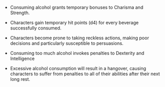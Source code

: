 - Consuming alcohol grants temporary bonuses to Charisma and Strength.
- Characters gain temporary hit points (d4) for every beverage successfully consumed.

- Characters become prone to taking reckless actions, making poor decisions and particularly susceptible to persuasions.  

- Consuming too much alcohol invokes penalties to Dexterity and Intelligence

- Excessive alcohol consumption will result in a hangover, causing characters to suffer from penalties to all of their abilities after their next long rest.